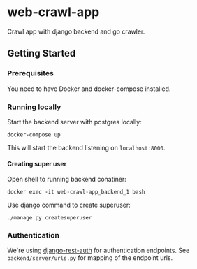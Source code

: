# web-crawl-app

Crawl app with django backend and go crawler.

## Getting Started

### Prerequisites

You need to have Docker and docker-compose installed.

### Running locally

Start the backend server with postgres locally:

```
docker-compose up
```

This will start the backend listening on `localhost:8000`.

#### Creating super user

Open shell to running backend conatiner:

```
docker exec -it web-crawl-app_backend_1 bash
```

Use django command to create superuser:

```
./manage.py createsuperuser
```

### Authentication

We're using [django-rest-auth](https://django-rest-auth.readthedocs.io/en/latest/introduction.html) for authentication endpoints. See `backend/server/urls.py` for mapping of the endpoint urls.
